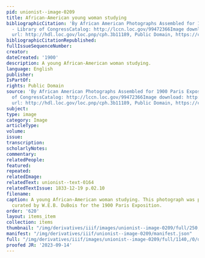 ```yaml
---
pid: unionist--image-0209
title: African-American young woman studying
bibliographicCitation: 'By African American Photographs Assembled for 1900 Paris Exposition
  - Library of CongressCatalog: http://lccn.loc.gov/99472366Image download: http://lcweb2.loc.gov/master/pnp/cph/3b10000/3b11000/3b11100/3b11189u.tifOriginal
  url: http://hdl.loc.gov/loc.pnp/cph.3b11189, Public Domain, https://commons.wikimedia.org/w/index.php?curid=32262226'
bibliographicCitationRepublished: 
fullIssueSequenceNumber: 
creator: 
dateCreated: '1900'
description: A young African-American woman studying.
language: English
publisher: 
IsPartOf: 
rights: Public Domain
source: 'By African American Photographs Assembled for 1900 Paris Exposition - Library
  of CongressCatalog: http://lccn.loc.gov/99472366Image download: http://lcweb2.loc.gov/master/pnp/cph/3b10000/3b11000/3b11100/3b11189u.tifOriginal
  url: http://hdl.loc.gov/loc.pnp/cph.3b11189, Public Domain, https://commons.wikimedia.org/w/index.php?curid=32262226'
subject: 
type: image
category: Image
articleType: 
volume: 
issue: 
transcription: 
scholarlyNotes: 
commentary: 
relatedPeople: 
featured: 
repeated: 
relatedImage: 
relatedText: unionist--text-0164
relatedTextIssue: 1833-12-19 p.02.10
filename: 
caption: A young African-American woman studying. This photograph was part of a collection
  curated by W.E.B. DuBois for the 1900 Paris Exposition.
order: '620'
layout: items_item
collection: items
thumbnail: "/img/derivatives/iiif/images/unionist--image-0209/full/250,/0/default.jpg"
manifest: "/img/derivatives/iiif/unionist--image-0209/manifest.json"
full: "/img/derivatives/iiif/images/unionist--image-0209/full/1140,/0/default.jpg"
proofed JR: '2023-09-14'
---
```

